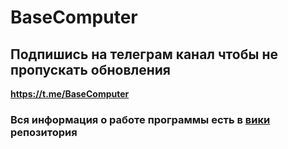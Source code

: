 # BaseComputer

## Подпишись на телеграм канал чтобы не пропускать обновления
**https://t.me/BaseComputer**

### Вся информация о работе программы есть в [вики](https://github.com/ronimizy/BaseComputer/wiki) репозитория 